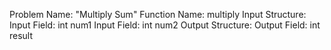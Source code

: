 Problem Name: "Multiply Sum"
Function Name: multiply
Input Structure:
Input Field: int num1
Input Field: int num2
Output Structure:
Output Field: int result
